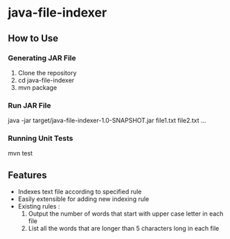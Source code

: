 # java-file-indexer

## How to Use

### Generating JAR File

1. Clone the repository
2. cd java-file-indexer
3. mvn package

### Run JAR File
java -jar target/java-file-indexer-1.0-SNAPSHOT.jar file1.txt file2.txt ...

### Running Unit Tests
mvn test

## Features
- Indexes text file according to specified rule
- Easily extensible for adding new indexing rule
- Existing rules :
  1. Output the number of words that start with upper case letter in each file
  2. List all the words that are longer than 5 characters long in each file
